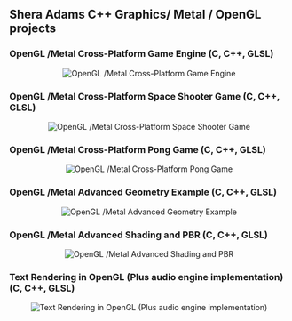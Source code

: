 ## Shera Adams C++ Graphics/ Metal / OpenGL projects

### OpenGL /Metal Cross-Platform Game Engine (C, C++, GLSL)

<div style="text-align: center;">
    <img src="https://github.com/sheraadams/Graphics-Rendering-Portfolio/assets/110789514/168d5504-ec8b-492a-aa16-9b0a7d30f625" alt="OpenGL /Metal Cross-Platform Game Engine">
</div>

### OpenGL /Metal Cross-Platform Space Shooter Game (C, C++, GLSL)

<div style="text-align: center;">
    <img src="https://github.com/sheraadams/Graphics-Rendering-Portfolio/assets/110789514/63c331e3-a26f-4ec6-b92d-2ee4343419fd" alt="OpenGL /Metal Cross-Platform Space Shooter Game">
</div>

### OpenGL /Metal Cross-Platform Pong Game (C, C++, GLSL)


<div style="text-align: center;">
    <img src="https://github.com/sheraadams/Graphics-Rendering-Portfolio/assets/110789514/c8734bff-32ba-4ce0-9989-e069f3cd7df3" alt="OpenGL /Metal Cross-Platform Pong Game">
</div>

 
### OpenGL /Metal Advanced Geometry Example (C, C++, GLSL)

<div style="text-align: center;">
    <img src="https://github.com/sheraadams/Graphics-Rendering-Portfolio/assets/110789514/06d350ea-00ba-4d97-a880-1cf19d8802b2" alt="OpenGL /Metal Advanced Geometry Example">
</div>


### OpenGL /Metal Advanced Shading and PBR (C, C++, GLSL)

<div style="text-align: center;">
    <img src="https://github.com/sheraadams/Graphics-Rendering-Portfolio/assets/110789514/e56e1e7b-b8bf-43d8-9d6a-ac092de49093" alt="OpenGL /Metal Advanced Shading and PBR">
</div>

### Text Rendering in OpenGL (Plus audio engine implementation) (C, C++, GLSL)

<div style="text-align: center;">
    <img src="https://github.com/sheraadams/Graphics-Rendering-Portfolio/assets/110789514/7b8df28d-837d-4397-bf73-99a67c4fccbb" alt="Text Rendering in OpenGL (Plus audio engine implementation)">
</div>
